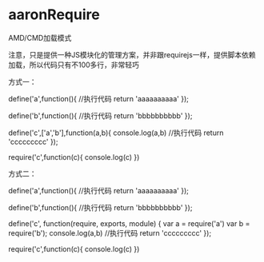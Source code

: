 aaronRequire
============

AMD/CMD加载模式

注意，只是提供一种JS模块化的管理方案，并非跟requirejs一样，提供脚本依赖加载，所以代码只有不100多行，非常轻巧

方式一：

define('a',function(){
	//执行代码
	return 'aaaaaaaaaa'
});

define('b',function(){
	//执行代码
	return 'bbbbbbbbbb'
});


define('c',['a','b'],function(a,b){
	console.log(a,b)
	//执行代码
	return 'ccccccccc'
});


require('c',function(c){
	console.log(c)
})


方式二：

define('a',function(){
	//执行代码
	return 'aaaaaaaaaa'
});

define('b',function(){
	//执行代码
	return 'bbbbbbbbbb'
});

define('c', function(require, exports, module) {
	var a = require('a')
	var b = require('b');
	console.log(a,b)
	//执行代码
	return 'ccccccccc'
});

require('c',function(c){
	console.log(c)
})
